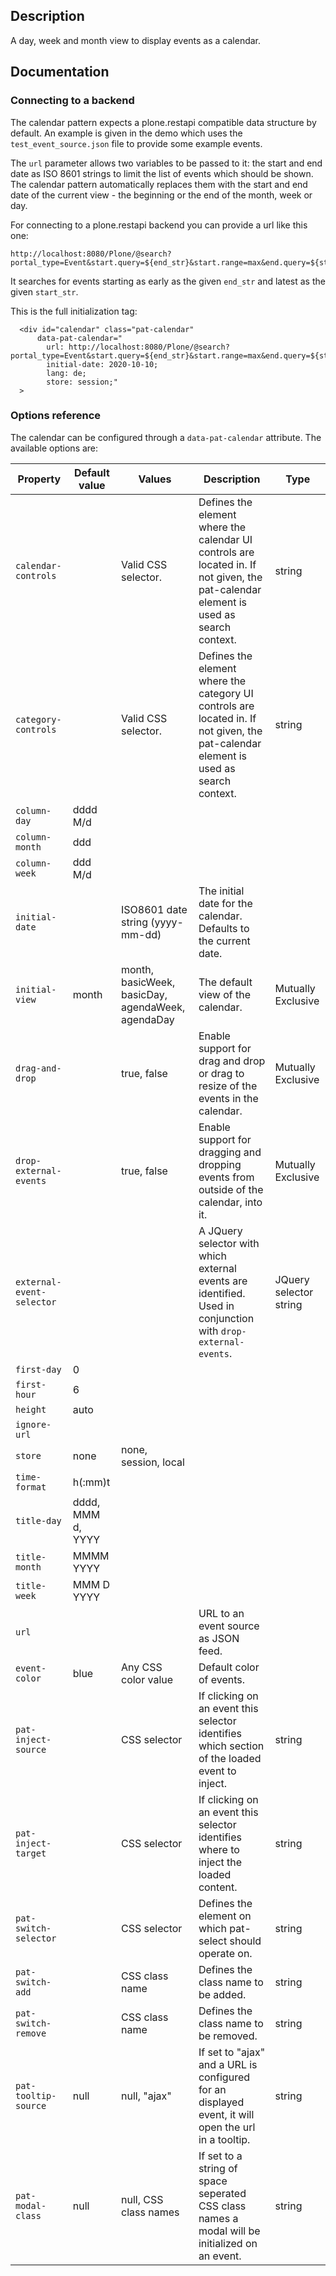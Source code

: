 ## Description

A day, week and month view to display events as a calendar.

## Documentation


### Connecting to a backend

The calendar pattern expects a plone.restapi compatible data structure by default.
An example is given in the demo which uses the ``test_event_source.json`` file to provide some example events.

The ``url`` parameter allows two variables to be passed to it: the start and end date as ISO 8601 strings to limit the list of events which should be shown.
The calendar pattern automatically replaces them with the start and end date of the current view - the beginning or the end of the month, week or day.

For connecting to a plone.restapi backend you can provide a url like this one:

```
http://localhost:8080/Plone/@search?portal_type=Event&start.query=${end_str}&start.range=max&end.query=${start_str}&end.range=min&metadata_fields=start&metadata_fields=end&metadata_fields=whole_day&metadata_fields=location;
```

It searches for events starting as early as the given ``end_str`` and latest as the given ``start_str``.

This is the full initialization tag:

```
  <div id="calendar" class="pat-calendar"
      data-pat-calendar="
        url: http://localhost:8080/Plone/@search?portal_type=Event&start.query=${end_str}&start.range=max&end.query=${start_str}&end.range=min&metadata_fields=start&metadata_fields=end&metadata_fields=whole_day&metadata_fields=location;
        initial-date: 2020-10-10;
        lang: de;
        store: session;"
  >
```


### Options reference

The calendar can be configured through a `data-pat-calendar` attribute. The available options are:

| Property                  | Default value     | Values                                            | Description                                                                                                   | Type                   |
| ------------------------- | ----------------- | ------------------------------------------------- | ------------------------------------------------------------------------------------------------------------- | ---------------------- |
| `calendar-controls`       |                   | Valid CSS selector.                               | Defines the element where the calendar UI controls are located in. If not given, the pat-calendar element is used as search context. | string |
| `category-controls`       |                   | Valid CSS selector.                               | Defines the element where the category UI controls are located in. If not given, the pat-calendar element is used as search context. | string |
| `column-day`              | dddd M/d          |                                                   |
| `column-month`            | ddd               |                                                   |
| `column-week`             | ddd M/d           |                                                   |
| `initial-date`            |                   | ISO8601 date string (yyyy-mm-dd)                  | The initial date for the calendar. Defaults to the current date.
| `initial-view`            | month             | month, basicWeek, basicDay, agendaWeek, agendaDay | The default view of the calendar.                                                                             | Mutually Exclusive     |
| `drag-and-drop`           |                   | true, false                                       | Enable support for drag and drop or drag to resize of the events in the calendar.                             | Mutually Exclusive     |
| `drop-external-events`    |                   | true, false                                       | Enable support for dragging and dropping events from outside of the calendar, into it.                        | Mutually Exclusive     |
| `external-event-selector` |                   |                                                   | A JQuery selector with which external events are identified. Used in conjunction with `drop-external-events`. | JQuery selector string |
| `first-day`               | 0                 |                                                   |
| `first-hour`              | 6                 |                                                   |
| `height`                  | auto              |                                                   |
| `ignore-url`              |                   |                                                   |
| `store`                   | none              | none, session, local                              |
| `time-format`             | h(:mm)t           |                                                   |
| `title-day`               | dddd, MMM d, YYYY |                                                   |
| `title-month`             | MMMM YYYY         |                                                   |
| `title-week`              | MMM D YYYY        |                                                   |
| `url`                     |                   |                                                   | URL to an event source as JSON feed.
| `event-color`             | blue              | Any CSS color value                               | Default color of events.
| `pat-inject-source`       |                   | CSS selector                                      | If clicking on an event this selector identifies which section of the loaded event to inject.                 | string                 |
| `pat-inject-target`       |                   | CSS selector                                      | If clicking on an event this selector identifies where to inject the loaded content.                          | string                 |
| `pat-switch-selector`     |                   | CSS selector                                      | Defines the element on which pat-select should operate on.                                                    | string                 |
| `pat-switch-add`          |                   | CSS class name                                    | Defines the class name to be added.                                                                           | string                 |
| `pat-switch-remove`       |                   | CSS class name                                    | Defines the class name to be removed.                                                                         | string                 |
| `pat-tooltip-source`      | null              | null, "ajax"                                      | If set to "ajax" and a URL is configured for an displayed event, it will open the url in a tooltip.           | string                 |
| `pat-modal-class`         | null              | null, CSS class names                             | If set to a string of space seperated CSS class names a modal will be initialized on an event.                | string                 |


